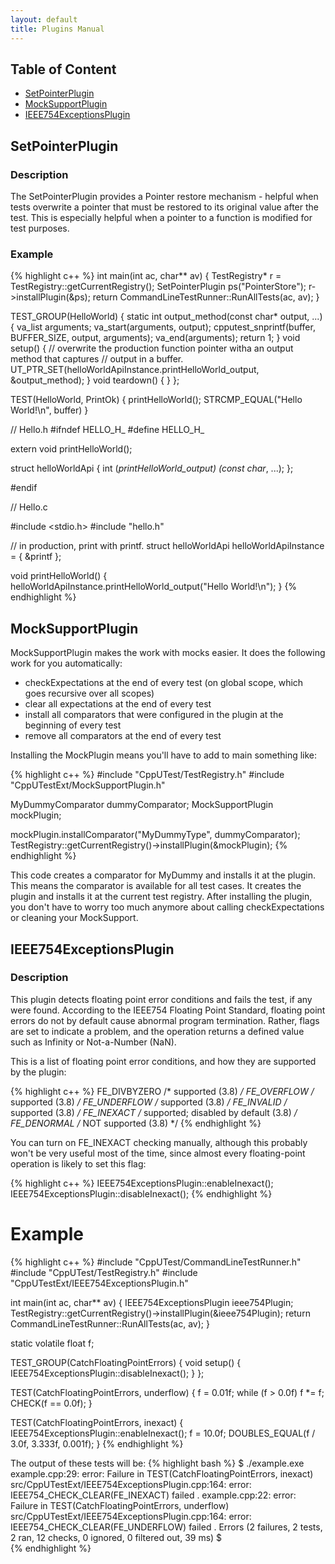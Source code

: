```yaml
---
layout: default
title: Plugins Manual
---
```


## Table of Content

* [SetPointerPlugin](#setpointerplugin)
* [MockSupportPlugin](#mocksupportplugin)
* [IEEE754ExceptionsPlugin](#ieee754exceptionsplugin)

<a id="setpointerplugin"> </a>

## SetPointerPlugin

### Description

The SetPointerPlugin provides a Pointer restore mechanism - helpful when tests overwrite a pointer that must be restored to its original value after the test.  This is especially helpful when a pointer to a function is modified for test purposes.

### Example

{% highlight c++ %}
int main(int ac, char** av)
{
    TestRegistry* r = TestRegistry::getCurrentRegistry();
    SetPointerPlugin ps("PointerStore");
    r->installPlugin(&ps);
    return CommandLineTestRunner::RunAllTests(ac, av);
}

TEST_GROUP(HelloWorld)
{
   static int output_method(const char* output, ...)
   {
      va_list arguments;
      va_start(arguments, output);
      cpputest_snprintf(buffer, BUFFER_SIZE, output, arguments);
      va_end(arguments);
      return 1;
   }
   void setup()
   {
      // overwrite the production function pointer witha an output method that captures
      // output in a buffer.
      UT_PTR_SET(helloWorldApiInstance.printHelloWorld_output, &output_method);
   }
   void teardown()
   {
   }
};

TEST(HelloWorld, PrintOk)
{
   printHelloWorld();
   STRCMP_EQUAL("Hello World!\n", buffer)
}

// Hello.h
#ifndef HELLO_H_
#define HELLO_H_

extern void printHelloWorld();

struct helloWorldApi {
   int (*printHelloWorld_output) (const char*, ...);
};

#endif

// Hello.c

#include <stdio.h>
#include "hello.h"

// in production, print with printf.
struct helloWorldApi helloWorldApiInstance = {
   &printf
};

void printHelloWorld()
{
   helloWorldApiInstance.printHelloWorld_output("Hello World!\n");
}
{% endhighlight %}

<a id="mocksupportplugin"> </a>

## MockSupportPlugin

MockSupportPlugin makes the work with mocks easier. It does the following work for you automatically: 

* checkExpectations at the end of every test (on global scope, which goes recursive over all scopes)
* clear all expectations at the end of every test
* install all comparators that were configured in the plugin at the beginning of every test
* remove all comparators at the end of every test

Installing the MockPlugin means you'll have to add to main something like:

{% highlight c++ %}
#include "CppUTest/TestRegistry.h"
#include "CppUTestExt/MockSupportPlugin.h"

MyDummyComparator dummyComparator;
MockSupportPlugin mockPlugin;

mockPlugin.installComparator("MyDummyType", dummyComparator);
TestRegistry::getCurrentRegistry()->installPlugin(&mockPlugin);
{% endhighlight %}

This code creates a comparator for MyDummy and installs it at the plugin. This means the comparator is available for all test cases. It creates the plugin and installs it at the current test registry. After installing the plugin, you don't have to worry too much anymore about calling checkExpectations or cleaning your MockSupport.

<a id="ieee754exceptionsplugin"> </a>

## IEEE754ExceptionsPlugin

### Description

This plugin detects floating point error conditions and fails the test, if any were found. According to the IEEE754 Floating Point Standard, floating point errors do not by default cause abnormal program termination. Rather, flags are set to indicate a problem, and the operation returns a defined value such as Infinity or Not-a-Number (NaN).

This is a list of floating point error conditions, and how they are supported by the plugin:

{% highlight c++ %}
FE_DIVBYZERO   /* supported (3.8) */
FE_OVERFLOW    /* supported (3.8) */
FE_UNDERFLOW   /* supported (3.8) */
FE_INVALID     /* supported (3.8) */
FE_INEXACT     /* supported; disabled by default (3.8) */
FE_DENORMAL    /* NOT supported (3.8) */
{% endhighlight %}

You can turn on FE_INEXACT checking manually, although this probably won't be very useful most of the time, since almost every floating-point operation is likely to set this flag:

{% highlight c++ %}
IEEE754ExceptionsPlugin::enableInexact();
IEEE754ExceptionsPlugin::disableInexact();
{% endhighlight %}

# Example

{% highlight c++ %}
#include "CppUTest/CommandLineTestRunner.h"
#include "CppUTest/TestRegistry.h"
#include "CppUTestExt/IEEE754ExceptionsPlugin.h"

int main(int ac, char** av)
{
    IEEE754ExceptionsPlugin ieee754Plugin;
    TestRegistry::getCurrentRegistry()->installPlugin(&ieee754Plugin);
    return CommandLineTestRunner::RunAllTests(ac, av);
}

static volatile float f;

TEST_GROUP(CatchFloatingPointErrors)
{
    void setup()
    {
        IEEE754ExceptionsPlugin::disableInexact();
    }
};

TEST(CatchFloatingPointErrors, underflow)
{
    f = 0.01f;
    while (f > 0.0f) f *= f;
    CHECK(f == 0.0f);
}

TEST(CatchFloatingPointErrors, inexact) {
    IEEE754ExceptionsPlugin::enableInexact();
    f = 10.0f;
    DOUBLES_EQUAL(f / 3.0f, 3.333f, 0.001f);
}
{% endhighlight %}

The output of these tests will be:
{% highlight bash %}
$ ./example.exe
example.cpp:29: error: Failure in TEST(CatchFloatingPointErrors, inexact)
src/CppUTestExt/IEEE754ExceptionsPlugin.cpp:164: error:
        IEEE754_CHECK_CLEAR(FE_INEXACT) failed
.
example.cpp:22: error: Failure in TEST(CatchFloatingPointErrors, underflow)
src/CppUTestExt/IEEE754ExceptionsPlugin.cpp:164: error:
        IEEE754_CHECK_CLEAR(FE_UNDERFLOW) failed
.
Errors (2 failures, 2 tests, 2 ran, 12 checks, 0 ignored, 0 filtered out, 39 ms)
$  
{% endhighlight %}
